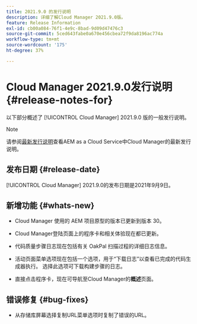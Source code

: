 ```yaml
---
title: 2021.9.0 的发行说明
description: 详细了解Cloud Manager 2021.9.0版。
feature: Release Information
exl-id: cb00a084-76f1-4e9c-8bad-9d09d47476c3
source-git-commit: 5ced643fabe0a670e456cbea72f9da8196ac774a
workflow-type: tm+mt
source-wordcount: '175'
ht-degree: 37%

---
```


# Cloud Manager 2021.9.0发行说明 {#release-notes-for}

以下部分概述了 [!UICONTROL Cloud Manager] 2021.9.0 版的一般发行说明。

>[!NOTE]
>请参阅[最新发行说明](https://experienceleague.adobe.com/zh-hans/docs/experience-manager-cloud-service/content/release-notes/cloud-manager/current#getting-access)查看AEM as a Cloud Service中Cloud Manager的最新发行说明。

## 发布日期 {#release-date}

[!UICONTROL Cloud Manager] 2021.9.0的发布日期是2021年9月9日。

## 新增功能 {#whats-new}

* Cloud Manager 使用的 AEM 项目原型的版本已更新到版本 30。

* Cloud Manager登陆页面上的程序卡和相关体验现在都已更新。

* 代码质量步骤日志现在包括有关 OakPal 扫描过程的详细日志信息。

* 活动页面菜单选项现在包括一个选项，用于“下载日志”以查看已完成的代码生成器执行。 选择此选项可下载构建步骤的日志。

* 直接点击程序卡，现在可导航至Cloud Manager的&#x200B;**概述**&#x200B;页面。

## 错误修复 {#bug-fixes}

* 从存储库屏幕选择复制URL菜单选项时复制了错误的URL。
